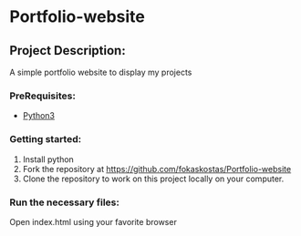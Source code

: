 # Portfolio-website
## Project Description:
A simple portfolio website to display my projects

### PreRequisites:
- [Python3](https://www.python.org/)

### Getting started:
1. Install python
2. Fork the repository at https://github.com/fokaskostas/Portfolio-website
3. Clone the repository to work on this project locally on your computer.

### Run the necessary files:
Open index.html using your favorite browser